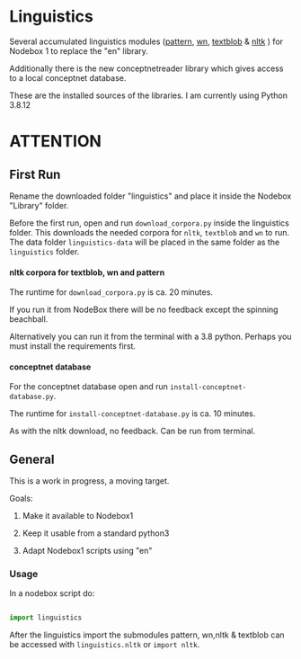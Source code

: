 <!-- $theme: default -->

# Linguistics

Several accumulated linguistics modules ([pattern](https://github.com/clips/pattern), [wn](https://github.com/goodmami/wn), [textblob](https://pypi.org/project/textblob/) & [nltk](https://www.nltk.org/) ) for Nodebox 1 to replace the "en" library.

Additionally there is the new conceptnetreader library which gives access to a local conceptnet database.


These are the installed sources of the libraries. I am currently using Python 3.8.12

# ATTENTION

## First Run

Rename the downloaded folder "linguistics" and place it inside the Nodebox "Library" folder.

Before the first run, open and run `download_corpora.py` inside the linguistics folder. This downloads the needed corpora for `nltk`, `textblob` and `wn` to run. The data folder `linguistics-data` will be placed in the same folder as the `linguistics` folder.


#### nltk corpora for textblob, wn and pattern

The runtime for `download_corpora.py` is ca. 20 minutes.

If you run it from NodeBox there will be no feedback except the spinning beachball. 

Alternatively you can run it from the terminal with a 3.8 python. Perhaps you must install the requirements first.

#### conceptnet database

For the conceptnet database open and run `install-conceptnet-database.py`.

The runtime for `install-conceptnet-database.py` is ca. 10 minutes.

As with the nltk download, no feedback. Can be run from terminal.


## General

This is a work in progress, a moving target.

Goals:

1. Make it available to Nodebox1

1. Keep it usable from a standard python3

1. Adapt Nodebox1 scripts using "en"



### Usage

In a nodebox script do:

```python

import linguistics
```

After the linguistics import the submodules pattern, wn,nltk & textblob can be accessed with `linguistics.nltk` or `import nltk`.

